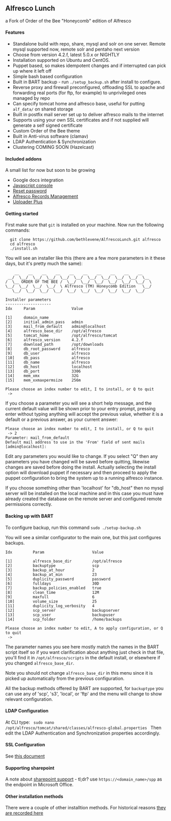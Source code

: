 ## Alfresco Lunch
a Fork of Order of the Bee "Honeycomb" edition of Alfresco

#### <a name='features'></a>Features
* Standalone build with repo, share, mysql and solr on one server. Remote mysql supported now, remote solr and pentaho next version
* Choose from version 4.2.f, latest 5.0.x or NIGHTLY
* Installation supported on Ubuntu and CentOS. 
* Puppet based, so makes idempotent changes and if interrupted can pick up where it left off
* Simple bash based configuration
* Built in BART backup - run `./setup_backup.sh` after install to configure.
* Reverse proxy and firewall preconfigured, offloading SSL to apache and forwarding real ports (for ftp, for example) to unprivileged ones managed by repo
* Can specify tomcat home and alfresco base, useful for putting `alf_data/` on shared storage
* Built in postfix mail server set up to deliver alfresco mails to the internet
* Supports using your own SSL certificates and if not supplied will generate a self signed certificate
* Custom Order of the Bee theme
* Built in Anti-virus software (clamav)
* LDAP Authentication &amp; Synchronization
* Clustering COMING SOON (Hazelcast)

#### <a name='included-addons'></a>Included addons
A small list for now but soon to be growing
* Google docs integration
* [Javascript console](https://addons.alfresco.com/addons/javascript-console)
* [Reset password](https://addons.alfresco.com/addons/reset-password-dialog)
* [Alfresco Records Management](https://www.alfresco.com/products/records-management)
* [Uploader Plus](https://addons.alfresco.com/addons/uploader-plus)


#### <a name='getting-started'></a>Getting started

First make sure that `git` is installed on your machine. Now run the following commands:

```
  git clone https://github.com/bethlevene/AlfrescoLunch.git alfresco
  cd alfresco
  ./install.sh
```

You will see an installer like this (there are a few more parameters in it these days, but it's pretty much the same):

	    __    __    __    __    __    __    __    __    __    __
	 __/  \__/  \__/  \__/  \__/  \__/  \__/  \__/  \__/  \__/  \__
	/  \__ ORDER OF THE BEE /  \__/  \__/  \__/  \__/  \__/  \__/  \
	\__/  \__/  \__/  \__/  \ Alfresco (TM) Honeycomb Edition   \__/
	   \__/  \__/  \__/  \__/  \__/  \__/  \__/  \__/  \__/  \__/  

	Installer parameters
	--------------------
	Idx     Param                Value

	[1]     domain_name
	[2]     initial_admin_pass   admin
	[3]     mail_from_default    admin@localhost
	[4]     alfresco_base_dir    /opt/alfresco
	[5]     tomcat_home          /opt/alfresco/tomcat
	[6]     alfresco_version     4.2.f
	[7]     download_path        /opt/downloads
	[8]     db_root_password     alfresco
	[9]     db_user              alfresco
	[10]    db_pass              alfresco
	[11]    db_name              alfresco
	[12]    db_host              localhost
	[13]    db_port              3306
	[14]    mem_xmx              32G
	[15]    mem_xxmaxpermsize    256m

	Please choose an index number to edit, I to install, or Q to quit
	 ->


If you choose a parameter you will see a short help message, and the current default value will be shown prior to your entry prompt, pressing enter without typing anything will accept the previous value, whether it is a default or a previous answer, as your current answer:

	Please choose an index number to edit, I to install, or Q to quit
	 -> 2
	Parameter: mail_from_default
	Default mail address to use in the 'From' field of sent mails
	[admin@localhost]: 

Edit any parameters you would like to change. If you select "Q" then any parameters you have changed will be saved before quitting, likewise changes are saved before doing the install. Actually selecting the install option will download puppet if necessary and then proceed to apply the puppet configuration to bring the system up to a running alfresco instance.

If you choose something other than 'localhost' for "db_host" then no mysql server will be installed on the local machine and in this case you must have already created the database on the remote server and configured remote permissions correctly.




#### <a name='backup'></a>Backing up with BART

To configure backup, run this command `sudo ./setup-backup.sh`

You will see a similar configurator to the main one, but this just configures backups.

```
Idx			Param                     Value

[1]			alfresco_base_dir         /opt/alfresco
[2]			backuptype                scp
[3]			backup_at_hour            2
[4]			backup_at_min             23
[5]			duplicity_password        password
[6]			fulldays                  30D
[7]			backup_policies_enabled   true
[8]			clean_time                12M
[9]			maxfull                   6
[10]		volume_size               25
[11]		duplicity_log_verbosity   4
[12]		scp_server                backupserver
[13]		scp_user                  backupuser
[14]		scp_folder                /home/backups

Please choose an index number to edit, A to apply configuration, or Q to quit
 -> 
```
The parameter names you see here mostly match the names in the BART script itself so if you want clarification about anything just check in that file, you'll
find it in `/opt/alfresco/scripts` in the default install, or elsewhere if you changed `alfresco_base_dir`.

Note you should not change `alfresco_base_dir` in this menu since it is picked up automatically from the previous configuration. 

All the backup methods offered by BART are supported, for `backuptype` you can use any of 'scp', 's3', 'local', or 'ftp' and the menu will change to show relevant configuration.

#### <a name="ldap"></a>LDAP Configuration
At CLI type:
<code>
sudo nano /opt/alfresco/tomcat/shared/classes/alfresco-global.properties
</code>
Then edit the LDAP Authentication and Synchronization properties accordingly.

#### <a name='ssl'></a>SSL Configuration

See [this document](docs/ssl.md)


#### <a name='sharepoint'></a>Supporting sharepoint

A note about [sharepoint support](docs/sharepoint.md) - tl;dr? use `https://<domain_name>/spp` as the endpoint in Microsoft Office.


#### <a name='installation-methods'></a>Other installation methods

There were a couple of other installtion methods. For historical reasons [they are recorded here](docs/other-install.md)

